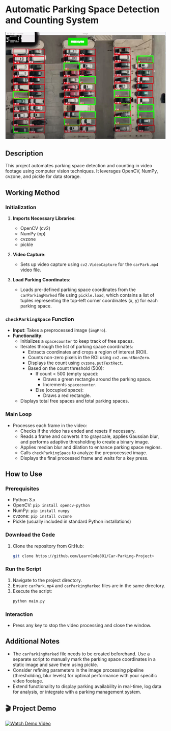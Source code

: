 # Automatic Parking Space Detection and Counting System

![Project Screenshot](https://github.com/LearnCode801/Car-Parking-Project/blob/main/Screenshot%202024-10-30%20163554.png)



## Description

This project automates parking space detection and counting in video footage using computer vision techniques. It leverages OpenCV, NumPy, cvzone, and pickle for data storage.

## Working Method

### Initialization

1. **Imports Necessary Libraries**:
   - OpenCV (cv2)
   - NumPy (np)
   - cvzone
   - pickle

2. **Video Capture**:
   - Sets up video capture using `cv2.VideoCapture` for the `carPark.mp4` video file.

3. **Load Parking Coordinates**:
   - Loads pre-defined parking space coordinates from the `carParkingMarked` file using `pickle.load`, which contains a list of tuples representing the top-left corner coordinates (x, y) for each parking space.

### `checkParkingSpace` Function

- **Input**: Takes a preprocessed image (`imgPro`).
- **Functionality**:
  - Initializes a `spacecounter` to keep track of free spaces.
  - Iterates through the list of parking space coordinates:
    - Extracts coordinates and crops a region of interest (ROI).
    - Counts non-zero pixels in the ROI using `cv2.countNonZero`.
    - Displays the count using `cvzone.putTextRect`.
    - Based on the count threshold (500):
      - If count < 500 (empty space):
        - Draws a green rectangle around the parking space.
        - Increments `spacecounter`.
      - Else (occupied space):
        - Draws a red rectangle.
  - Displays total free spaces and total parking spaces.

### Main Loop

- Processes each frame in the video:
  - Checks if the video has ended and resets if necessary.
  - Reads a frame and converts it to grayscale, applies Gaussian blur, and performs adaptive thresholding to create a binary image.
  - Applies median blur and dilation to enhance parking space regions.
  - Calls `checkParkingSpace` to analyze the preprocessed image.
  - Displays the final processed frame and waits for a key press.

## How to Use

### Prerequisites

- Python 3.x
- OpenCV: `pip install opencv-python`
- NumPy: `pip install numpy`
- cvzone: `pip install cvzone`
- Pickle (usually included in standard Python installations)

### Download the Code

1. Clone the repository from GitHub:
   ```bash
   git clone https://github.com/LearnCode801/Car-Parking-Project>
   ```

### Run the Script

1. Navigate to the project directory.
2. Ensure `carPark.mp4` and `carParkingMarked` files are in the same directory.
3. Execute the script:
   ```bash
   python main.py
   ```

### Interaction

- Press any key to stop the video processing and close the window.

## Additional Notes

- The `carParkingMarked` file needs to be created beforehand. Use a separate script to manually mark the parking space coordinates in a static image and save them using pickle.
- Consider refining parameters in the image processing pipeline (thresholding, blur levels) for optimal performance with your specific video footage.
- Extend functionality to display parking availability in real-time, log data for analysis, or integrate with a parking management system.

## 🎬 Project Demo

[![Watch Demo Video](https://img.shields.io/badge/Watch-Demo%20Video-red?style=for-the-badge&logo=youtube)](https://drive.google.com/file/d/1JRUFJWwlyeVxO2iasAxI0ReJ1ncZEXsv/view?usp=sharing)
```
